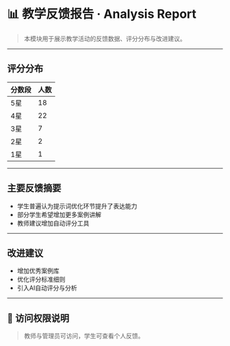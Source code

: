 # 📊 教学反馈报告 · Analysis Report

> 本模块用于展示教学活动的反馈数据、评分分布与改进建议。

---

## 评分分布

| 分数段 | 人数 |
|--------|------|
| 5星    | 18   |
| 4星    | 22   |
| 3星    | 7    |
| 2星    | 2    |
| 1星    | 1    |

---

## 主要反馈摘要

- 学生普遍认为提示词优化环节提升了表达能力
- 部分学生希望增加更多案例讲解
- 教师建议增加自动评分工具

---

## 改进建议

- 增加优秀案例库
- 优化评分标准细则
- 引入AI自动评分与分析

---

## 🔐 访问权限说明

> 教师与管理员可访问，学生可查看个人反馈。
